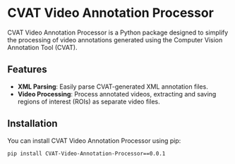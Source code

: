 # CVAT Video Annotation Processor

CVAT Video Annotation Processor is a Python package designed to simplify the processing of video annotations generated using the Computer Vision Annotation Tool (CVAT).

## Features

- **XML Parsing**: Easily parse CVAT-generated XML annotation files.
- **Video Processing**: Process annotated videos, extracting and saving regions of interest (ROIs) as separate video files.

## Installation

You can install CVAT Video Annotation Processor using pip:

```bash
pip install CVAT-Video-Annotation-Processor==0.0.1
